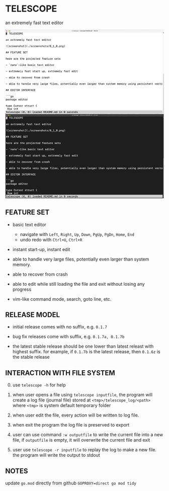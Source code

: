 # TELESCOPE

an extremely fast text editor

![screenshot](./screenshots/0_1_2.png)

## FEATURE SET

- basic text editor
    - navigate with `Left`, `Right`, `Up`, `Down`, `PgUp`, `PgDn`, `Home`, `End`
    - undo redo with `Ctrl+U`, `Ctrl+R`

- instant start-up, instant edit

- able to handle very large files, potentially even larger than system memory.

- able to recover from crash

- able to edit while still loading the file and exit without losing any progress

- vim-like command mode, search, goto line, etc.

## RELEASE MODEL

- initial release comes with no suffix, e.g. `0.1.7`

- bug fix releases come with suffix, e.g. `0.1.7a, 0.1.7b`

- the latest stable release should be one lower than latest releast with highest suffix. for example, if `0.1.7b` is the latest release, then `0.1.6z` is the stable release
 
## INTERACTION WITH FILE SYSTEM

0. use `telescope -h` for help

1. when user opens a file using `telescope inputfile`, the program will create a log file (journal file) stored at `<tmp>/telescope_log/<path>` where `<tmp>` is system default temporary folder

2. when user edit the file, every action will be written to log file.

3. when exit the program the log file is preserved to export

4. user can use command `:w outputfile` to write the current file into a new file, if `outputfile` is empty, it will overwrite the current file and exit

5. user use `telescope -r inputfile` to replay the log to make a new file. the program will write the output to stdout

## NOTES

update `go.mod` directly from github `GOPROXY=direct go mod tidy`